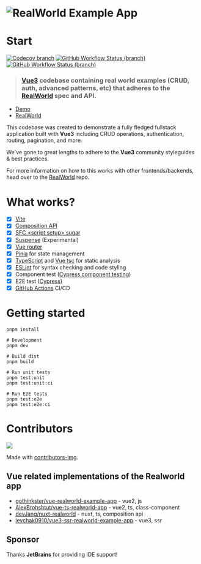 # ![RealWorld Example App](logo.png)
# Start
[![Codecov branch](https://img.shields.io/codecov/c/github/mutoe/vue3-realworld-example-app/master?logo=codecov&style=for-the-badge)](https://app.codecov.io/gh/mutoe/vue3-realworld-example-app/branch/master)
[![GitHub Workflow Status (branch)](https://img.shields.io/github/actions/workflow/status/mutoe/vue3-realworld-example-app/test.yml?label=master&logo=github&style=for-the-badge)](https://github.com/mutoe/vue3-realworld-example-app/actions?query=branch%3Amaster)
[![GitHub Workflow Status (branch)](https://img.shields.io/github/actions/workflow/status/mutoe/vue3-realworld-example-app/test.yml?branch=script-setup&label=ref-sugar&logo=github&style=for-the-badge)](https://github.com/mutoe/vue3-realworld-example-app/actions?query=branch%3Aref-sugar)

> ### [Vue3](https://v3.vuejs.org/) codebase containing real world examples (CRUD, auth, advanced patterns, etc) that adheres to the [RealWorld](https://github.com/gothinkster/realworld) spec and API.

- [Demo](https://vue3-realworld-example-app-mutoe.vercel.app)
- [RealWorld](https://github.com/gothinkster/realworld)


This codebase was created to demonstrate a fully fledged fullstack application built with **Vue3** including CRUD operations, authentication, routing, pagination, and more.

We've gone to great lengths to adhere to the **Vue3** community styleguides & best practices.

For more information on how to this works with other frontends/backends, head over to the [RealWorld](https://github.com/gothinkster/realworld) repo.

# What works?

- [x] [Vite](https://github.com/vitejs/vite)
- [x] [Composition API](https://composition-api.vuejs.org/)
- [x] [SFC \<script setup> sugar](https://v3.vuejs.org/api/sfc-script-setup.html)
- [x] [Suspense](https://v3.vuejs.org/guide/component-dynamic-async.html#using-with-suspense) (Experimental)
- [x] [Vue router](https://next.router.vuejs.org/)
- [x] [Pinia](https://pinia.vuejs.org/) for state management
- [x] [TypeScript](https://www.typescriptlang.org/) and [Vue tsc](https://github.com/johnsoncodehk/volar/tree/master/vue-language-tools/vue-tsc) for static analysis
- [x] [ESLint](https://eslint.vuejs.org/) for syntax checking and code styling
- [x] Component test ([Cypress component testing](https://docs.cypress.io/guides/component-testing))
- [x] E2E test ([Cypress](https://docs.cypress.io))
- [x] [GitHub Actions](https://docs.github.com/en/actions) CI/CD

# Getting started

```shell script
pnpm install

# Development
pnpm dev

# Build dist
pnpm build

# Run unit tests
pnpm test:unit
pnpm test:unit:ci

# Run E2E tests
pnpm test:e2e
pnpm test:e2e:ci
```

# Contributors

<a href="https://github.com/mutoe/vue3-realworld-example-app/graphs/contributors">
  <img src="https://contributors-img.web.app/image?repo=mutoe/vue3-realworld-example-app" />
</a>

Made with [contributors-img](https://contributors-img.web.app).

## Vue related implementations of the Realworld app

- [gothinkster/vue-realworld-example-app](https://github.com/gothinkster/vue-realworld-example-app) - vue2, js
- [AlexBrohshtut/vue-ts-realworld-app](https://github.com/AlexBrohshtut/vue-ts-realworld-app) - vue2, ts, class-component
- [devJang/nuxt-realworld](https://github.com/devJang/nuxt-realworld) - nuxt, ts, composition api
- [levchak0910/vue3-ssr-realworld-example-app](https://github.com/levchak0910/vue3-ssr-realworld-example-app) - vue3, ssr

## Sponsor

Thanks **JetBrains** for providing IDE support!
